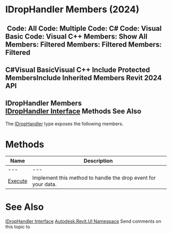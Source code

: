 # IDropHandler Members (2024)

﻿
 Code: All Code: Multiple Code: C# Code: Visual Basic Code: Visual C++  Members: Show All Members: Filtered Members: Filtered Members: Filtered   
---  
C#Visual BasicVisual C++
Include Protected MembersInclude Inherited Members
Revit 2024 API  
---  
IDropHandler Members  
[IDropHandler Interface](758b284b-0d5f-c8d8-ea13-ed2e4d89eb88.md "IDropHandler Interface") Methods See Also  
---  
The [IDropHandler](758b284b-0d5f-c8d8-ea13-ed2e4d89eb88.md "IDropHandler Interface") type exposes the following members.
# Methods
| Name | Description |
| --- | --- |
| --- | --- | --- |
| [Execute](a2f59c67-81ed-c53e-ed43-d8d56a13e0f1.md "Execute Method") | Implement this method to handle the drop event for your data. |

# See Also
[IDropHandler Interface](758b284b-0d5f-c8d8-ea13-ed2e4d89eb88.md "IDropHandler Interface")
[Autodesk.Revit.UI Namespace](e86fd90a-8957-02a6-da7f-ced248966e3e.md "Autodesk.Revit.UI Namespace")
Send comments on this topic to 